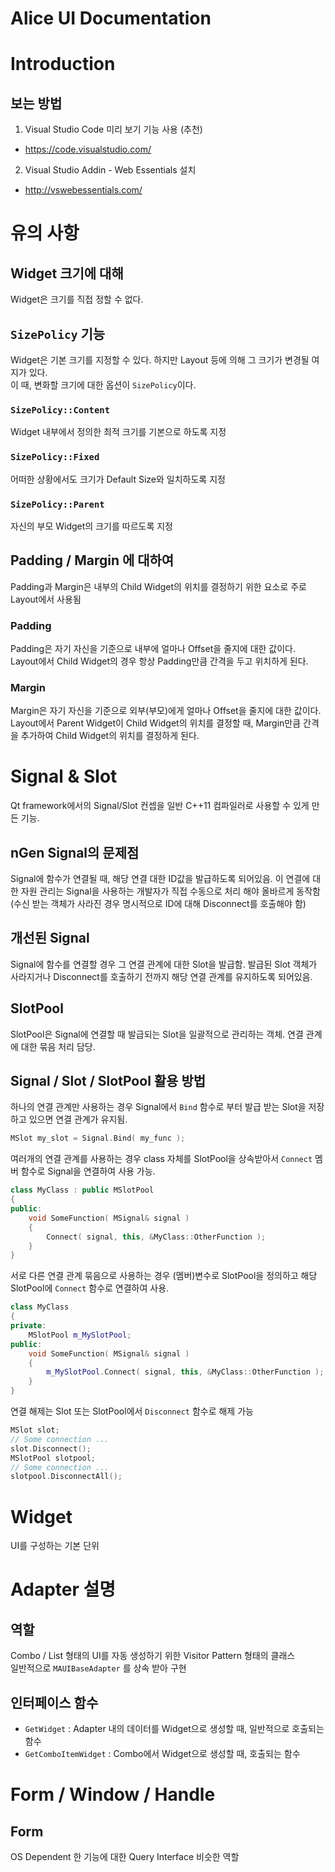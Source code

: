 <!-- 문서 시작 -->
# Alice UI Documentation

<!-- Introduction -->
# Introduction
## 보는 방법
1. Visual Studio Code 미리 보기 기능 사용 (추천)
 * https://code.visualstudio.com/
2. Visual Studio Addin - Web Essentials 설치
 * http://vswebessentials.com/

<!-- 유의 사항 -->
# 유의 사항
## Widget 크기에 대해
Widget은 크기를 직접 정할 수 없다. 
## `SizePolicy` 기능
Widget은 기본 크기를 지정할 수 있다. 하지만 Layout 등에 의해 그 크기가 변경될 여지가 있다. <br>
이 때, 변화할 크기에 대한 옵션이 `SizePolicy`이다. <br>
### `SizePolicy::Content`
Widget 내부에서 정의한 최적 크기를 기본으로 하도록 지정
### `SizePolicy::Fixed`
어떠한 상황에서도 크기가 Default Size와 일치하도록 지정
### `SizePolicy::Parent`
자신의 부모 Widget의 크기를 따르도록 지정
## Padding / Margin 에 대하여
Padding과 Margin은 내부의 Child Widget의 위치를 결정하기 위한 요소로 주로 Layout에서 사용됨
### Padding
Padding은 자기 자신을 기준으로 내부에 얼마나 Offset을 줄지에 대한 값이다. Layout에서 Child Widget의 경우 항상 Padding만큼 간격을 두고 위치하게 된다.
### Margin
Margin은 자기 자신을 기준으로 외부(부모)에게 얼마나 Offset을 줄지에 대한 값이다. Layout에서 Parent Widget이 Child Widget의 위치를 결정할 때, Margin만큼 간격을 추가하여 Child Widget의 위치를 결정하게 된다.

<!-- Signal / Slot -->
# Signal & Slot
Qt framework에서의 Signal/Slot 컨셉을 일반 C++11 컴파일러로 사용할 수 있게 만든 기능.
## nGen Signal의 문제점
Signal에 함수가 연결될 때, 해당 연결 대한 ID값을 발급하도록 되어있음. 이 연결에 대한 자원 관리는 Signal을 사용하는 개발자가 직접 수동으로 처리 해야 올바르게 동작함(수신 받는 객체가 사라진 경우 명시적으로 ID에 대해 Disconnect를 호출해야 함)
## 개선된 Signal
Signal에 함수를 연결할 경우 그 연결 관계에 대한 Slot을 발급함. 발급된 Slot 객체가 사라지거나 Disconnect를 호출하기 전까지 해당 연결 관계를 유지하도록 되어있음.
## SlotPool
SlotPool은 Signal에 연결할 때 발급되는 Slot을 일괄적으로 관리하는 객체. 연결 관계에 대한 묶음 처리 담당. 
## Signal / Slot / SlotPool 활용 방법
하나의 연결 관계만 사용하는 경우 Signal에서 `Bind` 함수로 부터 발급 받는 Slot을 저장하고 있으면 연결 관계가 유지됨.
```C++
MSlot my_slot = Signal.Bind( my_func );
```
여러개의 연결 관계를 사용하는 경우 class 자체를 SlotPool을 상속받아서 `Connect` 멤버 함수로 Signal을 연결하여 사용 가능.
```C++
class MyClass : public MSlotPool
{
public:
    void SomeFunction( MSignal& signal )
    {
        Connect( signal, this, &MyClass::OtherFunction );
    }
}
```
서로 다른 연결 관계 묶음으로 사용하는 경우 (멤버)변수로 SlotPool을 정의하고 해당 SlotPool에 `Connect` 함수로 연결하여 사용.
```C++
class MyClass
{
private:
    MSlotPool m_MySlotPool;
public:
    void SomeFunction( MSignal& signal )
    {
        m_MySlotPool.Connect( signal, this, &MyClass::OtherFunction );
    }
}
```
연결 해제는 Slot 또는 SlotPool에서 `Disconnect` 함수로 해제 가능
```C++
MSlot slot;
// Some connection ...
slot.Disconnect();
MSlotPool slotpool;
// Some connection ...
slotpool.DisconnectAll();
```
<!-- Widget -->
# Widget
UI를 구성하는 기본 단위

<!-- Adapter -->
# Adapter 설명
## 역할
Combo / List 형태의 UI를 자동 생성하기 위한 Visitor Pattern 형태의 클래스 <br>
일반적으로 `MAUIBaseAdapter` 를 상속 받아 구현 <br>
## 인터페이스 함수
* `GetWidget` : Adapter 내의 데이터를 Widget으로 생성할 때, 일반적으로 호출되는 함수
* `GetComboItemWidget` : Combo에서 Widget으로 생성할 때, 호출되는 함수 

<!-- Form Window Handle -->
# Form / Window / Handle
## Form
OS Dependent 한 기능에 대한 Query Interface 비슷한 역할
